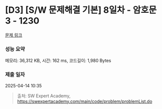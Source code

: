 # [D3] [S/W 문제해결 기본] 8일차 - 암호문3 - 1230 

[문제 링크](https://swexpertacademy.com/main/code/problem/problemDetail.do?contestProbId=AV14zIwqAHwCFAYD) 

### 성능 요약

메모리: 36,312 KB, 시간: 162 ms, 코드길이: 1,980 Bytes

### 제출 일자

2025-04-14 10:35



> 출처: SW Expert Academy, https://swexpertacademy.com/main/code/problem/problemList.do